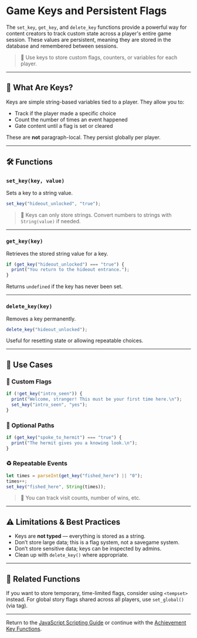 # Game Keys and Persistent Flags

The `set_key`, `get_key`, and `delete_key` functions provide a powerful way for content creators to track custom state across a player's entire game session. These values are persistent, meaning they are stored in the database and remembered between sessions.

> 🎯 Use keys to store custom flags, counters, or variables for each player.

---

## 🔑 What Are Keys?

Keys are simple string-based variables tied to a player. They allow you to:

- Track if the player made a specific choice
- Count the number of times an event happened
- Gate content until a flag is set or cleared

These are **not** paragraph-local. They persist globally per player.

---

## 🛠️ Functions

### `set_key(key, value)`

Sets a key to a string value.

```js
set_key("hideout_unlocked", "true");
```

> 🔐 Keys can only store strings. Convert numbers to strings with `String(value)` if needed.

---

### `get_key(key)`

Retrieves the stored string value for a key.

```js
if (get_key("hideout_unlocked") === "true") {
  print("You return to the hideout entrance.");
}
```

Returns `undefined` if the key has never been set.

---

### `delete_key(key)`

Removes a key permanently.

```js
delete_key("hideout_unlocked");
```

Useful for resetting state or allowing repeatable choices.

---

## 📘 Use Cases

### 📍 Custom Flags

```js
if (!get_key("intro_seen")) {
  print("Welcome, stranger! This must be your first time here.\n");
  set_key("intro_seen", "yes");
}
```

### 🔁 Optional Paths

```js
if (get_key("spoke_to_hermit") === "true") {
  print("The hermit gives you a knowing look.\n");
}
```

### ♻️ Repeatable Events

```js
let times = parseInt(get_key("fished_here") || "0");
times++;
set_key("fished_here", String(times));
```

> 🔎 You can track visit counts, number of wins, etc.

---

## ⚠️ Limitations & Best Practices

- Keys are **not typed** — everything is stored as a string.
- Don’t store large data; this is a flag system, not a savegame system.
- Don’t store sensitive data; keys can be inspected by admins.
- Clean up with `delete_key()` where appropriate.

---

## 🔗 Related Functions

If you want to store temporary, time-limited flags, consider using `<tempset>` instead. For global story flags shared across all players, use `set_global()` (via tag).

---

Return to the [JavaScript Scripting Guide](../javascript-scripting-guide.md) or continue with the [Achievement Key Functions](../achievement-keys.md).

